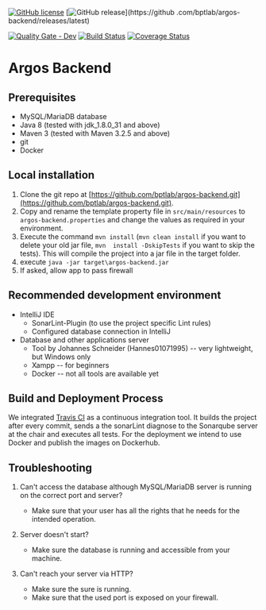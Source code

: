 [![GitHub license](https://img.shields.io/badge/license-MIT-blue.svg)](https://raw.githubusercontent.com/bptlab/argos-backend/master/LICENSE)
[![GitHub release](https://img.shields.io/badge/release-1.2-blue.svg)](https://github
.com/bptlab/argos-backend/releases/latest)

[![Quality Gate - Dev](https://bpt-lab.org/sonarqube/api/badges/gate?key=de.hpi.bpt:argos-backend:dev "Developer branch")](https://bpt-lab.org/sonarqube/overview?id=de.hpi.bpt%3Aargos-backend)
[![Build Status](https://travis-ci.org/bptlab/argos-backend.svg?branch=master)](https://travis-ci.org/bptlab/argos-backend "Default branch")
[![Coverage Status](https://coveralls.io/repos/github/bptlab/argos-backend/badge.svg?branch=master)](https://coveralls.io/github/bptlab/argos-backend?branch=master)

# Argos Backend

## Prerequisites
* MySQL/MariaDB database
* Java 8 (tested with jdk_1.8.0_31 and above)
* Maven 3 (tested with Maven 3.2.5 and above)
* git
* Docker

## Local installation
1. Clone the git repo at [https://github.com/bptlab/argos-backend.git](https://github.com/bptlab/argos-backend.git).
1. Copy and rename the template property file in ```src/main/resources``` to ```argos-backend.properties``` and change the values as required in your environment.
1. Execute the command ```mvn install``` (```mvn clean install``` if you want to delete your old jar file, ```mvn 
install -DskipTests``` if you want to skip the tests). This will compile the project into a jar file in the target 
folder.  
1. execute `java -jar target\argos-backend.jar`
1. If asked, allow app to pass firewall

## Recommended development environment
* IntelliJ IDE
    * SonarLint-Plugin (to use the project specific Lint rules)
    * Configured database connection in IntelliJ
* Database and other applications server
    * Tool by Johannes Schneider (Hannes01071995) -- very lightweight, but Windows only
    * Xampp -- for beginners
    * Docker -- not all tools are available yet

## Build and Deployment Process
We integrated [Travis CI](http://travis-ci.org/bptlab) as a continuous integration tool. It builds the project 
after 
every commit, sends a the sonarLint diagnose to the Sonarqube server at the chair and executes all tests.
For the deployment we intend to use Docker and publish the images on Dockerhub.

## Troubleshooting
1. Can't access the database although MySQL/MariaDB server is running on the correct port and server? 
    * Make sure that your user has all the rights that he needs for the intended operation.

1. Server doesn't start?
	* Make sure the database is running and accessible from your machine.

1. Can't reach your server via HTTP?
	* Make sure the sure is running. 
	* Make sure that the used port is exposed on your firewall.
